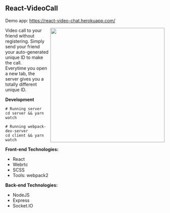 ## React-VideoCall
Demo app: https://react-video-chat.herokuapp.com/ 

<img align="right" width="360" src="https://github.com/webninja1992/react-videocall/master/docs/ss1.jpg"  alt =" " style="border: solid 1px #d4d4d4" />
  
Video call to your friend without registering. 
Simply send your friend your auto-generated unique ID to make the call.  
Everytime you open a new tab, the server gives you a totally different unique ID.

**Development**

```
# Running server
cd server && yarn watch

# Running webpack-dev-server
cd client && yarn watch
```

**Front-end Technologies:**
- React
- Webrtc
- SCSS
- Tools: webpack2

**Back-end Technologies:**
- NodeJS
- Express
- Socket.IO

